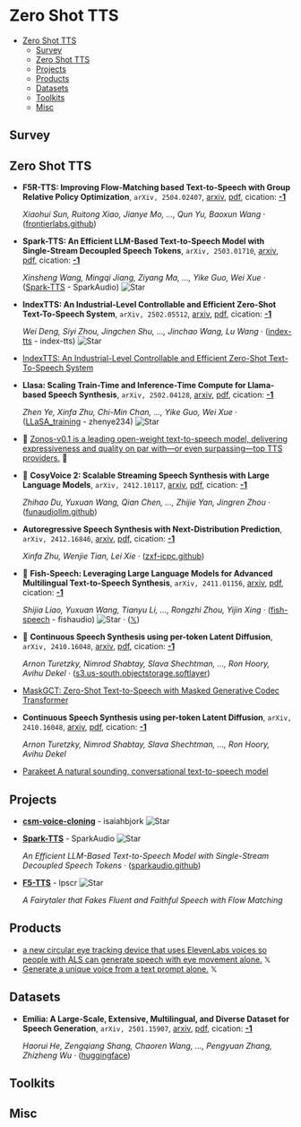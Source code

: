 # Zero Shot TTS

- [Zero Shot TTS](#zero-shot-tts) 
  - [Survey](#survey)
  - [Zero Shot TTS](#zero-shot-tts-1)
  - [Projects](#projects)
  - [Products](#products)
  - [Datasets](#datasets)
  - [Toolkits](#toolkits)
  - [Misc](#misc)


## Survey


## Zero Shot TTS

- **F5R-TTS: Improving Flow-Matching based Text-to-Speech with Group
  Relative Policy Optimization**, `arXiv, 2504.02407`, [arxiv](http://arxiv.org/abs/2504.02407v2), [pdf](http://arxiv.org/pdf/2504.02407v2.pdf), cication: [**-1**](None) 

	 *Xiaohui Sun, Ruitong Xiao, Jianye Mo, ..., Qun Yu, Baoxun Wang* · ([frontierlabs.github](https://frontierlabs.github.io/F5R))
- **Spark-TTS: An Efficient LLM-Based Text-to-Speech Model with 
  Single-Stream Decoupled Speech Tokens**, `arXiv, 2503.01710`, [arxiv](http://arxiv.org/abs/2503.01710v1), [pdf](http://arxiv.org/pdf/2503.01710v1.pdf), cication: [**-1**](None) 

	 *Xinsheng Wang, Mingqi Jiang, Ziyang Ma, ..., Yike Guo, Wei Xue* · ([Spark-TTS](https://github.com/SparkAudio/Spark-TTS) - SparkAudio) ![Star](https://img.shields.io/github/stars/SparkAudio/Spark-TTS.svg?style=social&label=Star)
- **IndexTTS: An Industrial-Level Controllable and Efficient Zero-Shot 
  Text-To-Speech System**, `arXiv, 2502.05512`, [arxiv](http://arxiv.org/abs/2502.05512v1), [pdf](http://arxiv.org/pdf/2502.05512v1.pdf), cication: [**-1**](None) 

	 *Wei Deng, Siyi Zhou, Jingchen Shu, ..., Jinchao Wang, Lu Wang* · ([index-tts](https://github.com/index-tts/index-tts?tab=readme-ov-file) - index-tts) ![Star](https://img.shields.io/github/stars/index-tts/index-tts.svg?style=social&label=Star)
- [IndexTTS: An Industrial-Level Controllable and Efficient Zero-Shot Text-To-Speech System](https://index-tts.github.io/) 
- **Llasa: Scaling Train-Time and Inference-Time Compute for Llama-based 
  Speech Synthesis**, `arXiv, 2502.04128`, [arxiv](http://arxiv.org/abs/2502.04128v1), [pdf](http://arxiv.org/pdf/2502.04128v1.pdf), cication: [**-1**](None) 

	 *Zhen Ye, Xinfa Zhu, Chi-Min Chan, ..., Yike Guo, Wei Xue* · ([LLaSA_training](https://github.com/zhenye234/LLaSA_training) - zhenye234) ![Star](https://img.shields.io/github/stars/zhenye234/LLaSA_training.svg?style=social&label=Star)
- 🌟 [Zonos-v0.1 is a leading open-weight text-to-speech model, delivering expressiveness and quality on par with—or even surpassing—top TTS providers.](https://huggingface.co/Zyphra/Zonos-v0.1-hybrid)  🤗 
- 🌟 **CosyVoice 2: Scalable Streaming Speech Synthesis with Large Language 
  Models**, `arXiv, 2412.10117`, [arxiv](http://arxiv.org/abs/2412.10117v3), [pdf](http://arxiv.org/pdf/2412.10117v3.pdf), cication: [**-1**](None) 

	 *Zhihao Du, Yuxuan Wang, Qian Chen, ..., Zhijie Yan, Jingren Zhou* · ([funaudiollm.github](https://funaudiollm.github.io/cosyvoice2))
- **Autoregressive Speech Synthesis with Next-Distribution Prediction**, `arXiv, 2412.16846`, [arxiv](http://arxiv.org/abs/2412.16846v1), [pdf](http://arxiv.org/pdf/2412.16846v1.pdf), cication: [**-1**](None) 

	 *Xinfa Zhu, Wenjie Tian, Lei Xie* · ([zxf-icpc.github](https://zxf-icpc.github.io/kalle/))
- :star2: **Fish-Speech: Leveraging Large Language Models for Advanced Multilingual 
  Text-to-Speech Synthesis**, `arXiv, 2411.01156`, [arxiv](http://arxiv.org/abs/2411.01156v1), [pdf](http://arxiv.org/pdf/2411.01156v1.pdf), cication: [**-1**](None) 

	 *Shijia Liao, Yuxuan Wang, Tianyu Li, ..., Rongzhi Zhou, Yijin Xing* · ([fish-speech](https://github.com/fishaudio/fish-speech) - fishaudio) ![Star](https://img.shields.io/github/stars/fishaudio/fish-speech.svg?style=social&label=Star) · ([𝕏](https://x.com/FishAudio/status/1853655232779313408))
- 🌟 **Continuous Speech Synthesis using per-token Latent Diffusion**, `arXiv, 2410.16048`, [arxiv](http://arxiv.org/abs/2410.16048v1), [pdf](http://arxiv.org/pdf/2410.16048v1.pdf), cication: [**-1**](None) 

	 *Arnon Turetzky, Nimrod Shabtay, Slava Shechtman, ..., Ron Hoory, Avihu Dekel* · ([s3.us-south.objectstorage.softlayer](https://s3.us-south.objectstorage.softlayer.net/zk-wav-data/Webpages/PerTokenLatentDiffusion/index.html))
- [MaskGCT:       Zero-Shot Text-to-Speech with Masked Generative Codec Transformer](https://maskgct.github.io/) 
- **Continuous Speech Synthesis using per-token Latent Diffusion**, `arXiv, 2410.16048`, [arxiv](http://arxiv.org/abs/2410.16048v1), [pdf](http://arxiv.org/pdf/2410.16048v1.pdf), cication: [**-1**](None) 

	 *Arnon Turetzky, Nimrod Shabtay, Slava Shechtman, ..., Ron Hoory, Avihu Dekel*
- [Parakeet A natural sounding, conversational text-to-speech model](https://jordandare.github.io/blog/2024/parakeet/) 

## Projects

- [**csm-voice-cloning**](https://github.com/isaiahbjork/csm-voice-cloning) - isaiahbjork ![Star](https://img.shields.io/github/stars/isaiahbjork/csm-voice-cloning.svg?style=social&label=Star) 
- [**Spark-TTS**](https://github.com/SparkAudio/Spark-TTS) - SparkAudio ![Star](https://img.shields.io/github/stars/SparkAudio/Spark-TTS.svg?style=social&label=Star) 

	 *An Efficient LLM-Based Text-to-Speech Model with Single-Stream Decoupled Speech Tokens* · ([sparkaudio.github](https://sparkaudio.github.io/spark-tts/))
- [**F5-TTS**](https://github.com/lpscr/F5-TTS) - lpscr ![Star](https://img.shields.io/github/stars/lpscr/F5-TTS.svg?style=social&label=Star) 

	 *A Fairytaler that Fakes Fluent and Faithful Speech with Flow Matching*

## Products

- [a new circular eye tracking device that uses ElevenLabs voices so people with ALS can generate speech with eye movement alone.](https://x.com/elevenlabsio/status/1850177441391854049)  𝕏 
- [Generate a unique voice from a text prompt alone.](https://x.com/elevenlabsio/status/1849083718838657186)  𝕏 

## Datasets

- **Emilia: A Large-Scale, Extensive, Multilingual, and Diverse Dataset for 
  Speech Generation**, `arXiv, 2501.15907`, [arxiv](http://arxiv.org/abs/2501.15907v1), [pdf](http://arxiv.org/pdf/2501.15907v1.pdf), cication: [**-1**](None) 

	 *Haorui He, Zengqiang Shang, Chaoren Wang, ..., Pengyuan Zhang, Zhizheng Wu* · ([huggingface](https://huggingface.co/datasets/amphion/Emilia-Dataset.))

## Toolkits


## Misc